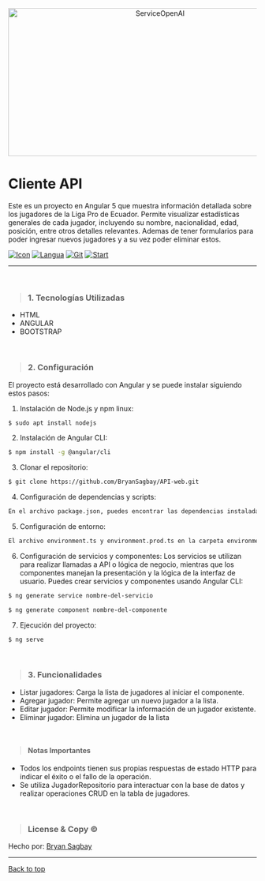 <div align="center" id="top"> 
  <img src="https://www.freecodecamp.org/news/content/images/2020/04/Copy-of-Copy-of-Travel-Photography.png"  height="300" width="600" alt="ServiceOpenAI" />
</div>

# Cliente API  
Este es un proyecto en Angular 5 que muestra información detallada sobre los jugadores de la Liga Pro de Ecuador. Permite visualizar estadísticas generales de cada jugador, incluyendo su nombre, nacionalidad, edad, posición, entre otros detalles relevantes. Ademas de tener formularios para poder ingresar nuevos jugadores y a su vez poder eliminar estos.

[![Icon](https://img.shields.io/badge/Angular-black?logo=Angular)](https://img.shields.io/badge/Angular-purple?logo=Angular) [![Langua](https://img.shields.io/github/languages/count/BryanSagbay/API-web?color=c90e21 "Langua")](https://img.shields.io/github/languages/count/BryanSagbay/API-web?color=c90e21 "Langua") [![Git](https://img.shields.io/github/repo-size/bryansagbay/API-web?color=56BEB8 "Gut")](https://img.shields.io/github/repo-size/bryansagbay/API-web?color=56BEB8 "Gut") [![Start](https://img.shields.io/github/stars/bryansagbay/API-web?color=blue "Start")](https://img.shields.io/github/stars/bryansagbay/API-web?color=blue "Start") 

</p>


<hr> 

<br>

> ### 1. Tecnologías Utilizadas 
- HTML
- ANGULAR
- BOOTSTRAP


<br>



> ### 2. Configuración
El proyecto está desarrollado con Angular y se puede instalar siguiendo estos pasos: 
1. Instalación de Node.js y npm linux:
```bash
$ sudo apt install nodejs
```
2. Instalación de Angular CLI:
```bash
$ npm install -g @angular/cli
```
3. Clonar el repositorio:
```bash
$ git clone https://github.com/BryanSagbay/API-web.git
```
4. Configuración de dependencias y scripts:
``` bash
En el archivo package.json, puedes encontrar las dependencias instaladas y los    scripts configurados para ejecutar tareas como la compilación, prueba, inicio del    servidor de desarrollo, entre otros.
```
5. Configuración de entorno:
``` bash
El archivo environment.ts y environment.prod.ts en la carpeta environments se            utiliza para configurar variables de entorno como las URLs de las APIs, claves de        acceso, entre otros
```
6. Configuración de servicios y componentes:
Los servicios se utilizan para realizar llamadas a API o lógica de negocio, mientras que los componentes manejan la presentación y la lógica de la interfaz de usuario. Puedes crear servicios y componentes usando Angular CLI:
``` bash
$ ng generate service nombre-del-servicio 
```
``` bash
$ ng generate component nombre-del-componente
```
7.   Ejecución del proyecto:
``` bash
$ ng serve
```

<br>

>### 3. Funcionalidades 
- Listar jugadores: Carga la lista de jugadores al iniciar el componente.
- Agregar jugador: Permite agregar un nuevo jugador a la lista.
- Editar jugador: Permite modificar la información de un jugador existente.
- Eliminar jugador: Elimina un jugador de la lista

<br>


>#### Notas Importantes
- Todos los endpoints tienen sus propias respuestas de estado HTTP para indicar el éxito o el fallo de la operación.
- Se utiliza JugadorRepositorio para interactuar con la base de datos y realizar operaciones CRUD en la tabla de jugadores.


<br>


> ### License & Copy &copy;

Hecho por: <a href="https://github.com/BryanSagbayt" target="_blank">Bryan Sagbay</a>


------------

<a href="#top">Back to top</a>
